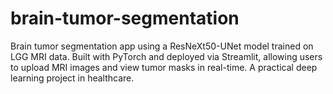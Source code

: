 # brain-tumor-segmentation
Brain tumor segmentation app using a ResNeXt50-UNet model trained on LGG MRI data. Built with PyTorch and deployed via Streamlit, allowing users to upload MRI images and view tumor masks in real-time. A practical deep learning project in healthcare.
